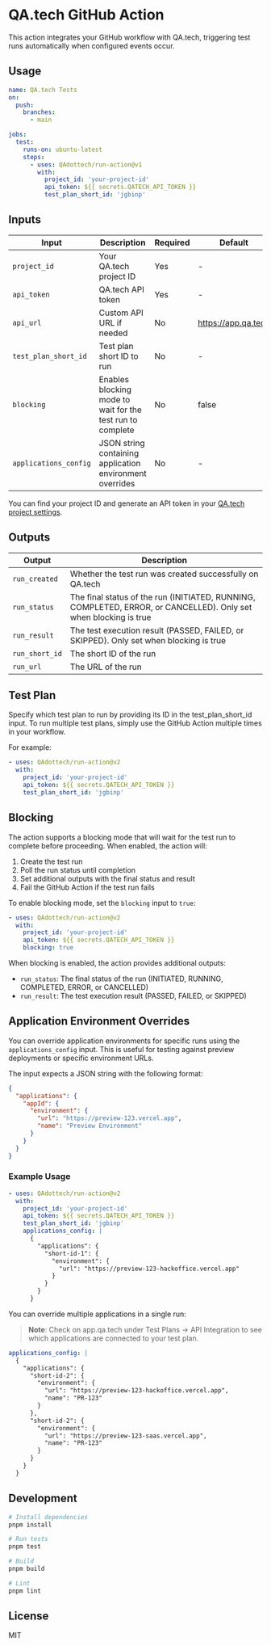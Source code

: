 # QA.tech GitHub Action

This action integrates your GitHub workflow with QA.tech, triggering test runs automatically when configured events occur.

## Usage

```yaml
name: QA.tech Tests
on:
  push:
    branches:
      - main

jobs:
  test:
    runs-on: ubuntu-latest
    steps:
      - uses: QAdottech/run-action@v1
        with:
          project_id: 'your-project-id'
          api_token: ${{ secrets.QATECH_API_TOKEN }}
          test_plan_short_id: 'jgbinp'
```

## Inputs

| Input | Description | Required | Default |
|-------|-------------|----------|---------|
| `project_id` | Your QA.tech project ID | Yes | - |
| `api_token` | QA.tech API token | Yes | - |
| `api_url` | Custom API URL if needed | No | <https://app.qa.tech> |
| `test_plan_short_id` | Test plan short ID to run | No | - |
| `blocking` | Enables blocking mode to wait for the test run to complete | No | false |
| `applications_config` | JSON string containing application environment overrides | No | - |

You can find your project ID and generate an API token in your [QA.tech project settings](https://app.qa.tech/dashboard/current-project/settings/integrations).

## Outputs

| Output | Description |
|--------|-------------|
| `run_created` | Whether the test run was created successfully on QA.tech |
| `run_status` | The final status of the run (INITIATED, RUNNING, COMPLETED, ERROR, or CANCELLED). Only set when blocking is true |
| `run_result` | The test execution result (PASSED, FAILED, or SKIPPED). Only set when blocking is true |
| `run_short_id` | The short ID of the run |
| `run_url` | The URL of the run |

## Test Plan

Specify which test plan to run by providing its ID in the test_plan_short_id input. To run multiple test plans, simply use the GitHub Action multiple times in your workflow.

For example:

```yaml
- uses: QAdottech/run-action@v2
  with:
    project_id: 'your-project-id'
    api_token: ${{ secrets.QATECH_API_TOKEN }}
    test_plan_short_id: 'jgbinp'
```

## Blocking

The action supports a blocking mode that will wait for the test run to complete before proceeding. When enabled, the action will:

1. Create the test run
2. Poll the run status until completion
3. Set additional outputs with the final status and result
4. Fail the GitHub Action if the test run fails

To enable blocking mode, set the `blocking` input to `true`:

```yaml
- uses: QAdottech/run-action@v2
  with:
    project_id: 'your-project-id'
    api_token: ${{ secrets.QATECH_API_TOKEN }}
    blocking: true
```

When blocking is enabled, the action provides additional outputs:

- `run_status`: The final status of the run (INITIATED, RUNNING, COMPLETED, ERROR, or CANCELLED)
- `run_result`: The test execution result (PASSED, FAILED, or SKIPPED)

## Application Environment Overrides

You can override application environments for specific runs using the `applications_config` input. This is useful for testing against preview deployments or specific environment URLs.

The input expects a JSON string with the following format:

```json
{
  "applications": {
    "appId": {
      "environment": {
        "url": "https://preview-123.vercel.app",
        "name": "Preview Environment"
      }
    }
  }
}
```

### Example Usage

```yaml
- uses: QAdottech/run-action@v2
  with:
    project_id: 'your-project-id'
    api_token: ${{ secrets.QATECH_API_TOKEN }}
    test_plan_short_id: 'jgbinp'
    applications_config: |
      {
        "applications": {
          "short-id-1": {
            "environment": {
              "url": "https://preview-123-hackoffice.vercel.app"
            }
          }
        }
      }
```

You can override multiple applications in a single run:

> **Note**: Check on app.qa.tech under Test Plans → API Integration to see which applications are connected to your test plan.

```yaml
applications_config: |
  {
    "applications": {
      "short-id-2": {
        "environment": {
          "url": "https://preview-123-hackoffice.vercel.app",
          "name": "PR-123"
        }
      },
      "short-id-2": {
        "environment": {
          "url": "https://preview-123-saas.vercel.app",
          "name": "PR-123"
        }
      }
    }
  }
```

## Development

```bash
# Install dependencies
pnpm install

# Run tests
pnpm test

# Build
pnpm build

# Lint
pnpm lint
```

## License

MIT
